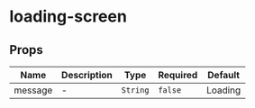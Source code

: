 # loading-screen

## Props

<!-- @vuese:loading-screen:props:start -->
|Name|Description|Type|Required|Default|
|---|---|---|---|---|
|message|-|`String`|`false`|Loading|

<!-- @vuese:loading-screen:props:end -->


